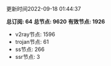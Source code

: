 更新时间2022-09-18 01:44:37

**总订阅: 64**
**总节点: 9620**
**有效节点: 1926**
- v2ray节点: 1596
- trojan节点: 61
- ss节点: 266
- ssr节点: 3
